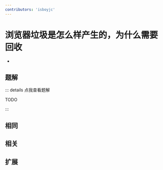 ```yaml
---
contributors: 'isboyjc'
---
```


# 浏览器垃圾是怎么样产生的，为什么需要回收

- 



## 题解

::: details 点我查看题解

  TODO

:::



## 相同


## 相关


## 扩展


